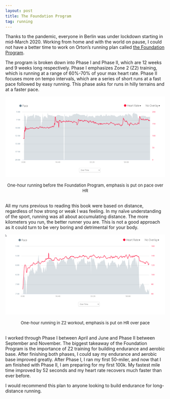 ```yaml
---
layout: post
title: The Foundation Program
tag: running
---
```


Thanks to the pandemic, everyone in Berlin was under lockdown starting in mid-March 2020. Working from home and with the world on pause, I could not have a better time to work on Orton’s running plan called [the Foundation Program](https://www.goodreads.com/book/show/15808539-the-cool-impossible).   

The program is broken down into Phase I and Phase II, which are 12 weeks and 9 weeks long respectively. Phase I emphasizes Zone 2 (Z2) training, which is running at a range of 60%-70% of your max heart rate.  Phase II focuses more on tempo intervals, which are a series of short runs at a fast pace followed by easy running. This phase asks for runs in hilly terrains and at a faster pace.   

![](/asset/screenshot/2020-11-13-foundation-program-img01.png)

<font size="-1"><center><span>One-hour running before the Foundation Program, emphasis is put on pace over HR</span></center></font>
<br>


All my runs previous to reading this book were based on distance, regardless of how strong or weak I was feeling. In my naïve understanding of the sport, running was all about accumulating distance. The more kilometers you run, the better runner you are. This is not a good approach as it could turn to be very boring and detrimental for your body.   

![](/asset/screenshot/2020-11-13-foundation-program-img02.png)

<font size="-1"><center><span>One-hour running in Z2 workout, emphasis is put on HR over pace</span></center></font>
<br>


I worked through Phase I between April and June and Phase II between September and November. The biggest takeaway of the Foundation Program is the importance of Z2 training for building endurance and aerobic base. After finishing both phases, I could say my endurance and aerobic base improved greatly. After Phase I, I ran my first 50-miler, and now that I am finished with Phase II, I am preparing for my first 100k.  My fastest mile time improved by 52 seconds and my heart rate recovers much faster than ever before.    

I would recommend this plan to anyone looking to build endurance for long-distance running.   

 